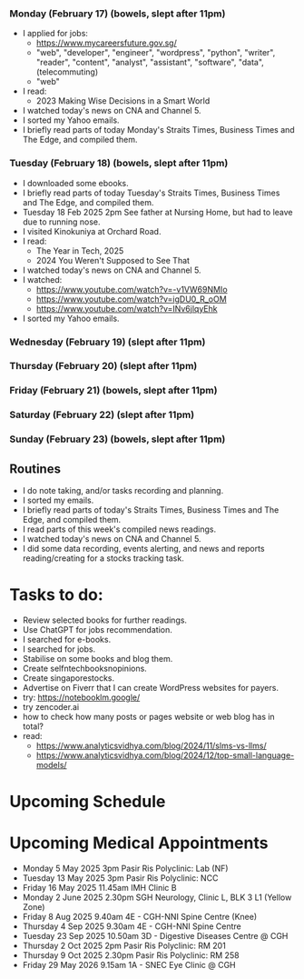 ### Monday (February 17) (bowels, slept after 11pm)
- I applied for jobs:
    - https://www.mycareersfuture.gov.sg/
    - "web", "developer", "engineer", "wordpress", "python", "writer", "reader", "content", "analyst", "assistant", "software", "data", (telecommuting)
    - "web"
- I read:
    - 2023 Making Wise Decisions in a Smart World
- I watched today's news on CNA and Channel 5.
- I sorted my Yahoo emails.
- I briefly read parts of today Monday's Straits Times, Business Times and The Edge, and compiled them.

### Tuesday (February 18) (bowels, slept after 11pm)
- I downloaded some ebooks.
- I briefly read parts of today Tuesday's Straits Times, Business Times and The Edge, and compiled them.
- Tuesday 18 Feb 2025 2pm See father at Nursing Home, but had to leave due to running nose.
- I visited Kinokuniya at Orchard Road.
- I read:
    - The Year in Tech, 2025
    - 2024 You Weren't Supposed to See That
- I watched today's news on CNA and Channel 5.
- I watched:
    - https://www.youtube.com/watch?v=-v1VW69NMIo
    - https://www.youtube.com/watch?v=igDU0_R_oOM
    - https://www.youtube.com/watch?v=INv6jlqyEhk
- I sorted my Yahoo emails.

### Wednesday (February 19) (slept after 11pm)


### Thursday (February 20) (slept after 11pm)


### Friday (February 21) (bowels, slept after 11pm)


### Saturday (February 22) (slept after 11pm)


### Sunday (February 23) (bowels, slept after 11pm)




## Routines
- I do note taking, and/or tasks recording and planning.
- I sorted my emails.
- I briefly read parts of today's Straits Times, Business Times and The Edge, and compiled them.
- I read parts of this week's compiled news readings.
- I watched today's news on CNA and Channel 5.
- I did some data recording, events alerting, and news and reports reading/creating for a stocks tracking task.

# Tasks to do:
- Review selected books for further readings.
- Use ChatGPT for jobs recommendation.
- I searched for e-books.
- I searched for jobs.
- Stabilise on some books and blog them.
- Create selfntechbooksnopinions.
- Create singaporestocks.
- Advertise on Fiverr that I can create WordPress websites for payers.
- try: https://notebooklm.google/
- try zencoder.ai
- how to check how many posts or pages website or web blog has in total?
- read:
    - https://www.analyticsvidhya.com/blog/2024/11/slms-vs-llms/
    - https://www.analyticsvidhya.com/blog/2024/12/top-small-language-models/

# Upcoming Schedule

# Upcoming Medical Appointments
- Monday 5 May 2025 3pm Pasir Ris Polyclinic: Lab (NF)
- Tuesday 13 May 2025 3pm Pasir Ris Polyclinic: NCC
- Friday 16 May 2025 11.45am IMH Clinic B
- Monday 2 June 2025 2.30pm SGH Neurology, Clinic L, BLK 3 L1 (Yellow Zone)
- Friday 8 Aug 2025 9.40am 4E - CGH-NNI Spine Centre (Knee)
- Thursday 4 Sep 2025 9.30am 4E - CGH-NNI Spine Centre
- Tuesday 23 Sep 2025 10.50am 3D - Digestive Diseases Centre @ CGH
- Thursday 2 Oct 2025 2pm Pasir Ris Polyclinic: RM 201
- Thursday 9 Oct 2025 2.30pm Pasir Ris Polyclinic: RM 258
- Friday 29 May 2026 9.15am 1A - SNEC Eye Clinic @ CGH
